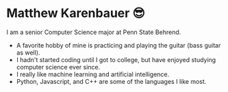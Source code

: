 # Matthew Karenbauer 😎

I am a senior Computer Science major at Penn State Behrend.

  - A favorite hobby of mine is practicing and playing the guitar (bass guitar as well).
  - I hadn't started coding until I got to college, but have enjoyed studying computer science ever since.
  - I really like machine learning and artificial intelligence.
  - Python, Javascript, and C++ are some of the languages I like most.
